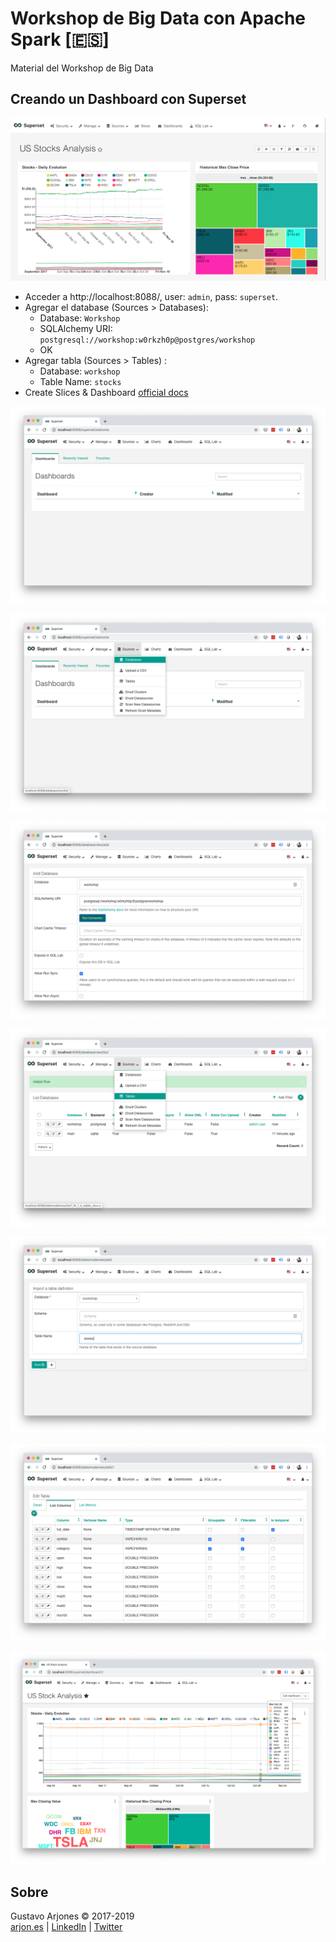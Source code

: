# Workshop de Big Data con Apache Spark [🇪🇸]
Material del Workshop de Big Data

## Creando un Dashboard con Superset

![Superset Dashboard Example](./images/superset.png)

* Acceder a http://localhost:8088/, user: `admin`, pass: `superset`.
* Agregar el database (Sources > Databases):
  - Database: `Workshop`
  - SQLAlchemy URI: `postgresql://workshop:w0rkzh0p@postgres/workshop`
  - OK
* Agregar tabla (Sources > Tables) :
  - Database: `workshop`
  - Table Name: `stocks`
* Create Slices & Dashboard [official docs](https://superset.incubator.apache.org/tutorial.html#creating-a-slice-and-dashboard)

![](images/ss-01.png)

![](images/ss-02.png)

![](images/ss-03.png)

![](images/ss-04.png)

![](images/ss-05.png)

![](images/ss-06.png)

![](images/ss-07.png)


## Sobre
Gustavo Arjones &copy; 2017-2019  
[arjon.es](https://arjon.es) | [LinkedIn](http://linkedin.com/in/arjones/) | [Twitter](https://twitter.com/arjones)
